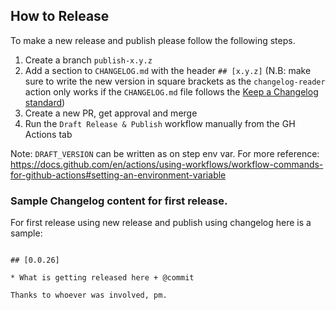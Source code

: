## How to Release

To make a new release and publish please follow the following steps.

1. Create a branch `publish-x.y.z`
2. Add a section to `CHANGELOG.md` with the header `## [x.y.z]` (N.B: make sure to write the new version in square brackets as the `changelog-reader` action only works if the `CHANGELOG.md` file follows the [Keep a Changelog standard](https://github.com/olivierlacan/keep-a-changelog))
3. Create a new PR, get approval and merge
4. Run the `Draft Release & Publish` workflow manually from the GH Actions tab

Note: `DRAFT_VERSION` can be written as on step env var. For more reference: https://docs.github.com/en/actions/using-workflows/workflow-commands-for-github-actions#setting-an-environment-variable 

### Sample Changelog content for first release.

For first release using new release and publish using changelog here is a sample:

```

## [0.0.26]

* What is getting released here + @commit

Thanks to whoever was involved, pm.

```